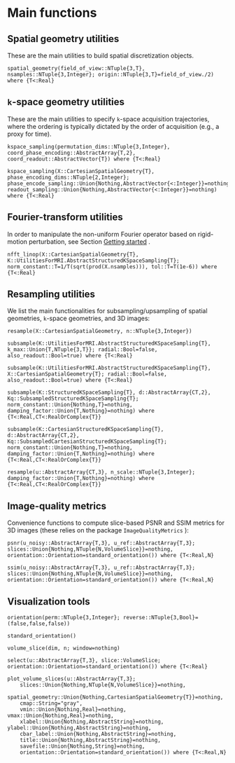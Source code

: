 # Main functions

## Spatial geometry utilities

These are the main utilities to build spatial discretization objects.

```@docs
spatial_geometry(field_of_view::NTuple{3,T}, nsamples::NTuple{3,Integer}; origin::NTuple{3,T}=field_of_view./2) where {T<:Real}
```

## ``k``-space geometry utilities

These are the main utilities to specify ``k``-space acquisition trajectories, where the ordering is typically dictated by the order of acquisition (e.g., a proxy for time).

```@docs
kspace_sampling(permutation_dims::NTuple{3,Integer}, coord_phase_encoding::AbstractArray{T,2}, coord_readout::AbstractVector{T}) where {T<:Real}
```

```@docs
kspace_sampling(X::CartesianSpatialGeometry{T}, phase_encoding_dims::NTuple{2,Integer}; phase_encode_sampling::Union{Nothing,AbstractVector{<:Integer}}=nothing, readout_sampling::Union{Nothing,AbstractVector{<:Integer}}=nothing) where {T<:Real}
```

## Fourier-transform utilities

In order to manipulate the non-uniform Fourier operator based on rigid-motion perturbation, see Section [Getting started](@ref) . 

```@docs
nfft_linop(X::CartesianSpatialGeometry{T}, K::UtilitiesForMRI.AbstractStructuredKSpaceSampling{T}; norm_constant::T=1/T(sqrt(prod(X.nsamples))), tol::T=T(1e-6)) where {T<:Real}
```

## Resampling utilities

We list the main functionalities for subsampling/upsampling of spatial geometries, ``k``-space geometries, and 3D images:

```@docs
resample(X::CartesianSpatialGeometry, n::NTuple{3,Integer})
```

```@docs
subsample(K::UtilitiesForMRI.AbstractStructuredKSpaceSampling{T}, k_max::Union{T,NTuple{3,T}}; radial::Bool=false, also_readout::Bool=true) where {T<:Real}
```

```@docs
subsample(K::UtilitiesForMRI.AbstractStructuredKSpaceSampling{T}, X::CartesianSpatialGeometry{T}; radial::Bool=false, also_readout::Bool=true) where {T<:Real}
```

```@docs
subsample(K::StructuredKSpaceSampling{T}, d::AbstractArray{CT,2}, Kq::SubsampledStructuredKSpaceSampling{T}; norm_constant::Union{Nothing,T}=nothing, damping_factor::Union{T,Nothing}=nothing) where {T<:Real,CT<:RealOrComplex{T}}
```

```@docs
subsample(K::CartesianStructuredKSpaceSampling{T}, d::AbstractArray{CT,2}, Kq::SubsampledCartesianStructuredKSpaceSampling{T}; norm_constant::Union{Nothing,T}=nothing, damping_factor::Union{T,Nothing}=nothing) where {T<:Real,CT<:RealOrComplex{T}}
```

```@docs
resample(u::AbstractArray{CT,3}, n_scale::NTuple{3,Integer}; damping_factor::Union{T,Nothing}=nothing) where {T<:Real,CT<:RealOrComplex{T}}
```

## Image-quality metrics

Convenience functions to compute slice-based PSNR and SSIM metrics for 3D images (these relies on the package `ImageQualityMetrics` ):

```@docs
psnr(u_noisy::AbstractArray{T,3}, u_ref::AbstractArray{T,3}; slices::Union{Nothing,NTuple{N,VolumeSlice}}=nothing, orientation::Orientation=standard_orientation()) where {T<:Real,N}
```

```@docs
ssim(u_noisy::AbstractArray{T,3}, u_ref::AbstractArray{T,3}; slices::Union{Nothing,NTuple{N,VolumeSlice}}=nothing, orientation::Orientation=standard_orientation()) where {T<:Real,N}
```

## Visualization tools

```@docs
orientation(perm::NTuple{3,Integer}; reverse::NTuple{3,Bool}=(false,false,false))
```

```@docs
standard_orientation()
```

```@docs
volume_slice(dim, n; window=nothing)
```

```@docs
select(u::AbstractArray{T,3}, slice::VolumeSlice; orientation::Orientation=standard_orientation()) where {T<:Real}
```

```@docs
plot_volume_slices(u::AbstractArray{T,3};
    slices::Union{Nothing,NTuple{N,VolumeSlice}}=nothing,
    spatial_geometry::Union{Nothing,CartesianSpatialGeometry{T}}=nothing,
    cmap::String="gray",
    vmin::Union{Nothing,Real}=nothing, vmax::Union{Nothing,Real}=nothing,
    xlabel::Union{Nothing,AbstractString}=nothing, ylabel::Union{Nothing,AbstractString}=nothing,
    cbar_label::Union{Nothing,AbstractString}=nothing,
    title::Union{Nothing,AbstractString}=nothing,
    savefile::Union{Nothing,String}=nothing,
    orientation::Orientation=standard_orientation()) where {T<:Real,N}
```